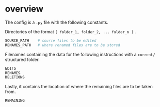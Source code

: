 # overview
The config is a `.py` file with the following constants.  

Directories of the format `[ folder_1, folder_2, ... folder_n ]` .  
```py
SOURCE_PATH    # source files to be edited
RENAMES_PATH   # where renamed files are to be stored
```

Filenames containing the data for the following instructions with a `current/` structured folder.  
```py
EDITS
RENAMES
DELETIONS
```

Lastly, it contains the location of where the remaining files are to be taken from.  
```py
REMAINING
```
